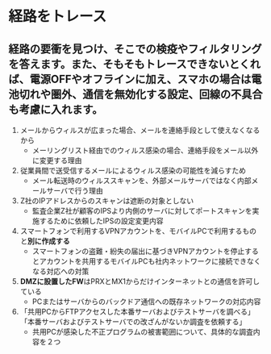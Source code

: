 # 経路をトレース

## 経路の要衝を見つけ、そこでの検疫やフィルタリングを答えます。また、そもそもトレースできないとくれば、電源OFFやオフラインに加え、スマホの場合は電池切れや圏外、通信を無効化する設定、回線の不具合も考慮に入れます。

1. メールからウィルスが広まった場合、メールを連絡手段として使えなくなるから
    * メーリングリスト経由でのウィルス感染の場合、連絡手段をメール以外に変更する理由
2. 従業員間で送受信するメールによるウィルス感染の可能性を減らすため
    * メール転送時のウィルススキャンを、外部メールサーバではなく内部メールサーバで行う理由
3. Z社のIPアドレスからのスキャンは遮断の対象としない
    * 監査企業Z社が顧客のIPSより内側のサーバに対してポートスキャンを実施するために依頼したIPSの設定変更内容
4. スマートフォンで利用するVPNアカウントを、モバイルPCで利用するものと**別に作成する**
    * スマートフォンの盗難・紛失の届出に基づきVPNアカウントを停止するとアカウントを共用するモバイルPCも社内ネットワークに接続できなくなる対応への対策
5. **DMZに設置したFW**はPRXとMX1からだけインターネットとの通信を許可している
    * PCまたはサーバからのバックドア通信への既存ネットワークの対応内容
6. 「共用PCからFTPアクセスした本番サーバおよびテストサーバを調べる」「本番サーバおよびテストサーバでの改ざんがないか調査を依頼する」
    * 共用PCが感染した不正プログラムの被害範囲について、具体的な調査内容を２つ
